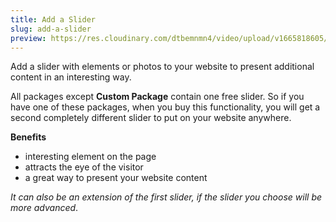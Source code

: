 ```yaml
---
title: Add a Slider
slug: add-a-slider
preview: https://res.cloudinary.com/dtbemnmn4/video/upload/v1665818605/carousel_qzfdn4.mp4
---
```


Add a slider with elements or photos to your website to present additional content in an interesting way.

All packages except **Custom Package** contain one free slider. So if you have one of these packages, when you buy this functionality, you will get a second completely different slider to put on your website anywhere.

**Benefits**

- interesting element on the page
- attracts the eye of the visitor
- a great way to present your website content

_It can also be an extension of the first slider, if the slider you choose will be more advanced_.
